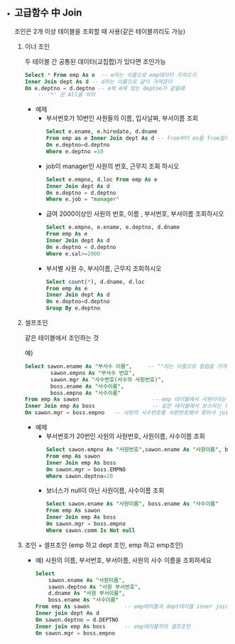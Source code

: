 * <h2>고급함수 中 Join</h2>
    
    조인은 2개 이상 테이블을 조회할 때 사용(같은 테이블끼리도 가능)
	1. 이너 조인

 		두 테이블 간 공통된 데이터(교집합)가 있다면 조인가능
		
		
		```sql	
		Select * From emp As e  -- e라는 이름으로 emp데이터 가져오기
		Inner Join dept As d -- d라는 이름으로 같이 가져온다
		On e.deptno = d.deptno -- e와 d에 있는 deptno가 같을때
			-- '*' 은 All을 의미
		```

		* 예제
			- 부서번호가 10번인 사원들의 이름, 입사날짜, 부서이름 조회
				```sql	
				Select e.ename, e.hiredate, d.dname 
				From emp as e Inner Join dept As d -- from부터 on을 from절이라고 한다.
				On e.deptno=d.deptno
				Where e.deptno =10
				```
			- job이 manager인 사원의 번호, 근무지 조회 하시오
				```sql	
				Select e.empno, d.loc From emp As e
				Inner Join dept As d 
				On e.deptno = d.deptno 
				Where e.job = "manager"
				```
			-  급여 2000이상인 사원의 번호, 이름 , 부서번호, 부서이름 조회하시오
				```sql	
				Select e.empno, e.ename, e.deptno, d.dname
				From emp As e
				Inner Join dept As d 
				On e.deptno = d.deptno
				Where e.sal>=2000
				```
			- 부서별 사원 수, 부서이름, 근무지 조회하시오
				```sql	
				Select count(*), d.dname, d.loc
				From emp As e
				Inner Join dept As d 
				On e.deptno=d.deptno
				Group By e.deptno
				```		
	2. 셀프조인
		
		같은 테이블에서 조인하는 것
		
		예)
		```sql
		Select sawon.ename As "부사수 이름", 	-- ""라는 이름으로 컬럼을 가져와서
				sawon.empno As "부사수 번호",
				sawon.mgr As "사수번호(사수의 사원번호)",
				boss.ename As "사수이름",
				boss.empno As "사수이름" 
		From emp As sawon						-- emp 테이블에서 사원이라는 이름으로
		Inner Join emp As boss 					-- 같은 테이블에서 보스라는 이름으로
		On sawon.mgr = boss.empno 	-- 사원의 사수번호를 사원번호에서 찾아서 join
		```
		* 예제
			- 부서번호가 20번인 사원의 사원번호, 사원이름, 사수이름 조회
				```sql
				Select sawon.empno As "사원번호",sawon.ename As "사원이름", boss.ename As "사수이름"
				From emp As sawon
				Inner Join emp As boss 
				On sawon.mgr = boss.EMPNO 
				Where sawon.deptno=20
				```
			- 보너스가 null이 아닌 사원이름, 사수이름 조회
				```sql
				Select sawon.ename As "사원이름", boss.ename As "사수이름"
				From emp As sawon
				Inner Join emp As boss
				On sawon.mgr = boss.empno 
				Where sawon.comm Is Not null
				```
	3. 조인 + 셀프조인 (emp 하고 dept 조인, emp 하고 emp조인)
		- 예) 사원의 이름, 부서번호, 부서이름, 사원의 사수 이름을 조회하세요
			```sql
			Select 
				sawon.ename As "사원이름",
				sawon.deptno As "사원 부서번호",
				d.dname As "사원 부서이름",
				boss.ename As "사수이름"
			From emp As sawon			-- emp테이블과 dept테이블 inner join
			Inner join dept As d 
			On sawon.deptno = d.DEPTNO 
			Inner join emp As boss 		-- emp테이블끼리 셀프조인
			On sawon.mgr = boss.empno			
			```